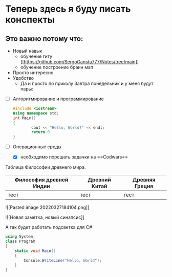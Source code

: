 # Теперь здесь я буду писать конспекты
## Это важно потому что:
* Новый навык
	* обучение гиту [[https://github.com/SergoGansta777/Notes/tree/main]]
	* обучение построение браин мап
* Просто интересно
* Удобство
	* Да и просто по приколу
Завтра понедельник и у меня будут пары:
- [ ] Алгоритмирование и программирование
	```cpp
	#include <iostream>
	using namespace std;
	int Main()
	{
			cout << "Hello, World!" << endl;
			return 0
	}
	```
- [ ] Операционные среды
	- [x] необходимо порешать задачки на  ==Codwars==


Таблица Философии древнего мира.

Философия древней Индии  | Древний Китай | Древняя Греция
------------- | ------------ | ------------------ 
тест | тест | тест 


![[Pasted image 20220327184104.png]]


![[Новая заметка, новый синапсис]]



А так будет работать подсветка для С#

```cs
using System;
class Program
{
	static void Main()
	{
		Console.WriteLine("Hello, World");
	}
}
```